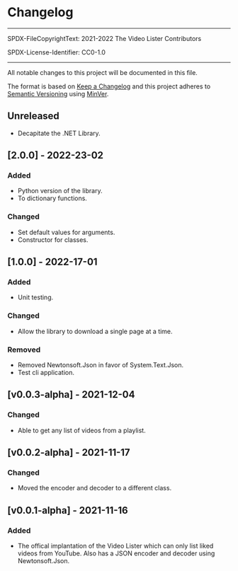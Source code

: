# Changelog

---

SPDX-FileCopyrightText: 2021-2022 The Video Lister Contributors

SPDX-License-Identifier: CC0-1.0

---

All notable changes to this project will be documented in this file.

The format is based on [Keep a Changelog](https://keepachangelog.com/en/1.0.0/)
and this project adheres to
[Semantic Versioning](https://semver.org/spec/v2.0.0.html) using
[MinVer](https://github.com/adamralph/minver).

## Unreleased

- Decapitate the .NET Library.

## [2.0.0] - 2022-23-02

### Added

- Python version of the library.
- To dictionary functions.

### Changed

- Set default values for arguments.
- Constructor for classes.

## [1.0.0] - 2022-17-01

### Added

- Unit testing.

### Changed

- Allow the library to download a single page at a time.

### Removed

- Removed Newtonsoft.Json in favor of System.Text.Json.
- Test cli application.

## [v0.0.3-alpha] - 2021-12-04

### Changed

- Able to get any list of videos from a playlist.

## [v0.0.2-alpha] - 2021-11-17

### Changed

- Moved the encoder and decoder to a different class.

## [v0.0.1-alpha] - 2021-11-16

### Added

- The offical implantation of the Video Lister which can only list liked videos
from YouTube. Also has a JSON encoder and decoder using Newtonsoft.Json.
